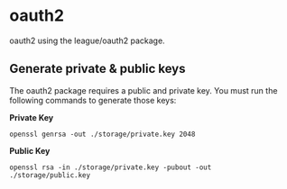 # oauth2
oauth2 using the league/oauth2 package.

## Generate private & public keys

The oauth2 package requires a public and private key. You must run the following commands to 
generate those keys:

**Private Key**
```
openssl genrsa -out ./storage/private.key 2048
```

**Public Key**
```
openssl rsa -in ./storage/private.key -pubout -out ./storage/public.key
```